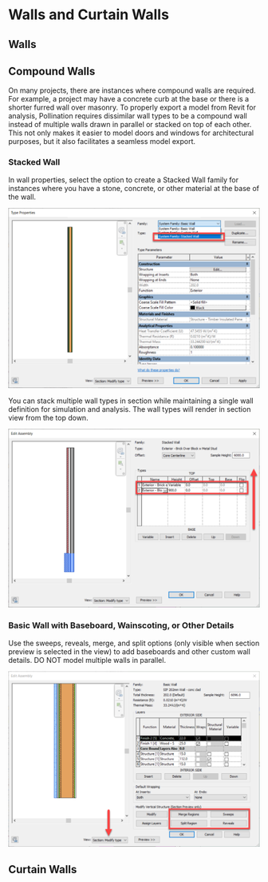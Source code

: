 # Walls and Curtain Walls

## Walls



## Compound Walls

On many projects, there are instances where compound walls are required. For example, a project may have a concrete curb at the base or there is a shorter furred wall over masonry. To properly export a model from Revit for analysis, Pollination requires dissimilar wall types to be a compound wall instead of multiple walls drawn in parallel or stacked on top of each other. This not only makes it easier to model doors and windows for architectural purposes, but it also facilitates a seamless model export. 

### Stacked Wall 

In wall properties, select the option to create a Stacked Wall family for instances where you have a stone, concrete, or other material at the base of the wall. 

![](../../.gitbook/assets/image%20%28130%29.png)

You can stack multiple wall types in section while maintaining a single wall definition for simulation and analysis. The wall types will render in section view from the top down. 

![](../../.gitbook/assets/image%20%2874%29.png)

### Basic Wall with Baseboard, Wainscoting, or Other Details

Use the sweeps, reveals, merge, and split options \(only visible when section preview is selected in the view\) to add baseboards and other custom wall details. DO NOT model multiple walls in parallel. 

![](../../.gitbook/assets/image%20%28131%29.png)

## Curtain Walls



